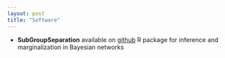 ```yaml
---
layout: post
title: "Software"
---
```


- **SubGroupSeparation** available on [github](https://github.com/cbg-ethz/SubGroupSeparation)
  R package for inference and marginalization in Bayesian networks
